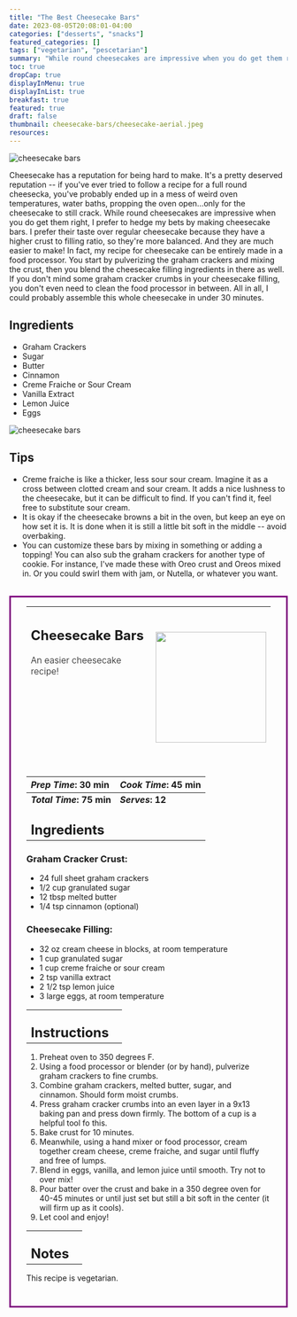 ```yaml
---
title: "The Best Cheesecake Bars"
date: 2023-08-05T20:08:01-04:00
categories: ["desserts", "snacks"]
featured_categories: []
tags: ["vegetarian", "pescetarian"]
summary: "While round cheesecakes are impressive when you do get them right, I prefer to hedge my bets by making cheesecake bars. I prefer their taste over regular cheesecake because they have a higher crust to filling ratio, so they're more balanced. And they are much easier to make!"
toc: true
dropCap: true
displayInMenu: true
displayInList: true
breakfast: true
featured: true
draft: false
thumbnail: cheesecake-bars/cheesecake-aerial.jpeg
resources:
---
```


![cheesecake bars](../../cheesecake-bars/cheesecake-aerial.jpeg)

Cheesecake has a reputation for being hard to make. It's a pretty deserved reputation -- if you've ever tried to follow a recipe for a full round cheesecka, you've probably ended up in a mess of weird oven temperatures, water baths, propping the oven open...only for the cheesecake to still crack. While round cheesecakes are impressive when you do get them right, I prefer to hedge my bets by making cheesecake bars. I prefer their taste over regular cheesecake because they have a higher crust to filling ratio, so they're more balanced. And they are much easier to make! In fact, my recipe for cheesecake can be entirely made in a food processor. You start by pulverizing the graham crackers and mixing the crust, then you blend the cheesecake filling ingredients in there as well. If you don't mind some graham cracker crumbs in your cheesecake filling, you don't even need to clean the food processor in between. All in all, I could probably assemble this whole cheesecake in under 30 minutes.

## Ingredients

- Graham Crackers
- Sugar
- Butter
- Cinnamon
- Creme Fraiche or Sour Cream
- Vanilla Extract
- Lemon Juice
- Eggs

![cheesecake bars](../../cheesecake-bars/cheesecake-eating.jpeg)

## Tips

- Creme fraiche is like a thicker, less sour sour cream. Imagine it as a cross between clotted cream and sour cream. It adds a nice lushness to the cheesecake, but it can be difficult to find. If you can't find it, feel free to substitute sour cream.
- It is okay if the cheesecake browns a bit in the oven, but keep an eye on how set it is. It is done when it is still a little bit soft in the middle -- avoid overbaking.
- You can customize these bars by mixing in something or adding a topping! You can also sub the graham crackers for another type of cookie. For instance, I've made these with Oreo crust and Oreos mixed in. Or you could swirl them with jam, or Nutella, or whatever you want. 

<div style = "border-style: solid; border-width: 3px; border-color: purple; padding: 2em; padding-top:0em; margin-top:2rem;"  id = "recipe"> 

| <div style = "margin-bottom:10em;"><h2>Cheesecake Bars</h2><p style = "font-weight: 300;">An easier cheesecake recipe!</p></div> | <img src="../../cheesecake-bars/cheesecake-stacked.jpeg"  width="200em" height="200em"> |
| :--- | :----: |

| _Prep Time_: 30 min  | _Cook Time_: 45 min  |
| :--- | :--- |
| **_Total Time_: 75 min** | **_Serves_: 12**  |
| <div><h2 style = "margin-top:1em; margin-bottom:0;" >Ingredients</h2></div>|   |
 ### Graham Cracker Crust:
 - 24 full sheet graham crackers
 - 1/2 cup granulated sugar
 - 12 tbsp melted butter
 - 1/4 tsp cinnamon (optional)
 
 ### Cheesecake Filling:
 - 32 oz cream cheese in blocks, at room temperature
 - 1 cup granulated sugar
 - 1 cup creme fraiche or sour cream
 - 2 tsp vanilla extract
 - 2 1/2 tsp lemon juice
 - 3 large eggs, at room temperature

|   |    |
| :--- | :--- |
| <div><h2 style = "margin-top:1em; margin-bottom:0;" >Instructions</h2></div>|   |

1. Preheat oven to 350 degrees F.
2. Using a food processor or blender (or by hand), pulverize graham crackers to fine crumbs.
3. Combine graham crackers, melted butter, sugar, and cinnamon. Should form moist crumbs.
4. Press graham cracker crumbs into an even layer in a 9x13 baking pan and press down firmly. The bottom of a cup is a helpful tool fo this.
5. Bake crust for 10 minutes.
6. Meanwhile, using a hand mixer or food processor, cream together cream cheese, creme fraiche, and sugar until fluffy and free of lumps.
7. Blend in eggs, vanilla, and lemon juice until smooth. Try not to over mix! 
8. Pour batter over the crust and bake in a 350 degree oven for 40-45 minutes or until just set but still a bit soft in the center (it will firm up as it cools).
9. Let cool and enjoy!

|   |    |
| :--- | :--- |
| <div><h2 style = "margin-top:1em; margin-bottom:0;" >Notes</h2></div>|   |

This recipe is vegetarian. 

</div>
